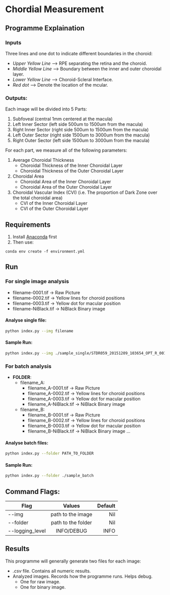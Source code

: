 # Chordial Measurement

## Programme Explaination
### Inputs
Three lines and one dot to indicate different boundaries in the choroid:
- *Upper Yellow Line* --> RPE separating the retina and the choroid.
- *Middle Yellow Line* --> Boundary between the inner and outer choroidal layer.
- *Lower Yellow Line* --> Choroid-Scleral Interface.
- *Red dot* --> Denote the location of the mcular.

### Outputs:
Each image will be divided into 5 Parts:
1. Subfoveal (central 1mm centered at the macula)
2. Left Inner Sector (left side 500um to 1500um from the macula) 
2. Right Inner Sector (right side 500um to 1500um from the macula) 
3. Left Outer Sector (right side 1500um to 3000um from the macula)
3. Right Outer Sector (left side 1500um to 3000um from the macula)

For each part, we measure all of the following parameters:

1. Average Choroidal Thickness
    - Choroidal Thickness of the Inner Choroidal Layer
    - Choroidal Thickness of the Outer Choroidal Layer 
2. Choroidal Area 
    - Choroidal Area of the Inner Choroidal Layer
    - Choroidal Area of the Outer Choroidal Layer
3. Choroidal Vascular Index (CVI) (i.e. The proportion of Dark Zone over the total choroidal area)
    - CVI of the Inner Choroidal Layer
    - CVI of the Outer Choroidal Layer

## Requirements
1. Install [Anaconda](https://www.anaconda.com/distribution/) first
2. Then use:
```
conda env create -f environment.yml
```

## Run

### For single image analysis

- filename-0001.tif    -> Raw Picture
- filename-0002.tif    -> Yellow lines for choroid positions
- filename-0003.tif    -> Yellow dot for macular position
- filename-NiBlack.tif -> NiBlack Binary image

#### Analyse single file:
```bash
python index.py --img filename
```
#### Sample Run:
```bash
python index.py --img ./sample_single/STDR059_20151209_103654_OPT_R_001
```
### For batch analysis
- **FOLDER**:
    - filename_A:
        - filename_A-0001.tif    -> Raw Picture
        - filename_A-0002.tif    -> Yellow lines for choroid positions
        - filename_A-0003.tif    -> Yellow dot for macular position
        - filename_A-NiBlack.tif -> NiBlack Binary image
    - filename_B:
        - filename_B-0001.tif    -> Raw Picture
        - filename_B-0002.tif    -> Yellow lines for choroid positions
        - filename_B-0003.tif    -> Yellow dot for macular position
        - filename_B-NiBlack.tif -> NiBlack Binary image
    ...

#### Analyse batch files:
```bash
python index.py --folder PATH_TO_FOLDER
```
#### Sample Run:
```bash
python index.py --folder ./sample_batch
```

## Command Flags:
| Flag            | Values             | Default  |
| --------------- |:------------------:| -----:|
| --img           | path to the image  | Nil |
| --folder        | path to the folder | Nil |
| --logging_level | INFO/DEBUG         | INFO |


## Results
This programme will generally generate two files for each image:
- *.csv* file. Contains all numeric results.
- Analyzed images. Records how the programme runs. Helps debug.
    - One for raw image.
    - One for binary image.
